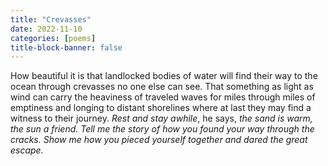 ```yaml
---
title: "Crevasses"
date: 2022-11-10
categories: [poems]
title-block-banner: false
---
```

How beautiful it is
that landlocked bodies
of water will find
their way to the ocean
through crevasses
no one else can see.
That something as light
as wind can carry
the heaviness of traveled waves
for miles through miles
of emptiness and longing
to distant shorelines
where at last they may find
a witness to their journey.
*Rest and stay awhile*, he says,
*the sand is warm, the sun a friend.*
*Tell me the story of how you found*
*your way through the cracks. Show me*
*how you pieced yourself together*
*and dared the great escape.*
